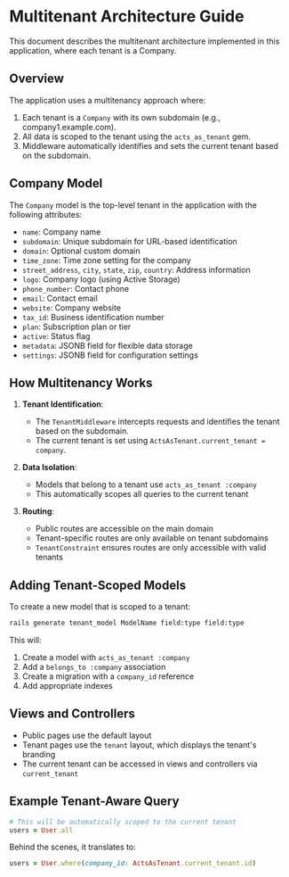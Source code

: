 # Multitenant Architecture Guide

This document describes the multitenant architecture implemented in this application, where each tenant is a Company.

## Overview

The application uses a multitenancy approach where:

1. Each tenant is a `Company` with its own subdomain (e.g., company1.example.com).
2. All data is scoped to the tenant using the `acts_as_tenant` gem.
3. Middleware automatically identifies and sets the current tenant based on the subdomain.

## Company Model

The `Company` model is the top-level tenant in the application with the following attributes:

- `name`: Company name
- `subdomain`: Unique subdomain for URL-based identification
- `domain`: Optional custom domain
- `time_zone`: Time zone setting for the company
- `street_address`, `city`, `state`, `zip`, `country`: Address information
- `logo`: Company logo (using Active Storage)
- `phone_number`: Contact phone
- `email`: Contact email
- `website`: Company website
- `tax_id`: Business identification number
- `plan`: Subscription plan or tier
- `active`: Status flag
- `metadata`: JSONB field for flexible data storage
- `settings`: JSONB field for configuration settings

## How Multitenancy Works

1. **Tenant Identification**:

   - The `TenantMiddleware` intercepts requests and identifies the tenant based on the subdomain.
   - The current tenant is set using `ActsAsTenant.current_tenant = company`.

2. **Data Isolation**:

   - Models that belong to a tenant use `acts_as_tenant :company`
   - This automatically scopes all queries to the current tenant

3. **Routing**:
   - Public routes are accessible on the main domain
   - Tenant-specific routes are only available on tenant subdomains
   - `TenantConstraint` ensures routes are only accessible with valid tenants

## Adding Tenant-Scoped Models

To create a new model that is scoped to a tenant:

```bash
rails generate tenant_model ModelName field:type field:type
```

This will:

1. Create a model with `acts_as_tenant :company`
2. Add a `belongs_to :company` association
3. Create a migration with a `company_id` reference
4. Add appropriate indexes

## Views and Controllers

- Public pages use the default layout
- Tenant pages use the `tenant` layout, which displays the tenant's branding
- The current tenant can be accessed in views and controllers via `current_tenant`

## Example Tenant-Aware Query

```ruby
# This will be automatically scoped to the current tenant
users = User.all
```

Behind the scenes, it translates to:

```ruby
users = User.where(company_id: ActsAsTenant.current_tenant.id)
```

